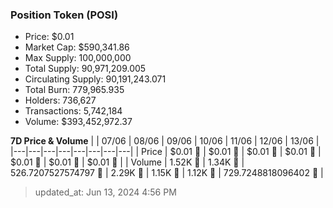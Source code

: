
  ### Position Token (POSI)
  - Price: $0.01
  - Market Cap: $590,341.86
  - Max Supply: 100,000,000
  - Total Supply: 90,971,209.005
  - Circulating Supply: 90,191,243.071
  - Total Burn: 779,965.935
  - Holders: 736,627
  - Transactions: 5,742,184
  - Volume: $393,452,972.37

  **7D Price & Volume**
  | | 07&#x2F;06 | 08&#x2F;06 | 09&#x2F;06 | 10&#x2F;06 | 11&#x2F;06 | 12&#x2F;06 | 13&#x2F;06 |
  |---|---|---|---|---|---|---|---|
  | Price | $0.01 🔻 | $0.01 🚀 | $0.01 🔻 | $0.01 🔻 | $0.01 🔻 | $0.01 🚀 | $0.01 🔻 |
  | Volume | 1.52K 🔻 | 1.34K 🔻 | 526.7207527574797 🔻 | 2.29K 🚀 | 1.15K 🔻 | 1.12K 🔻 | 729.7248818096402 🔻 |

  > updated_at: Jun 13, 2024 4:56 PM
